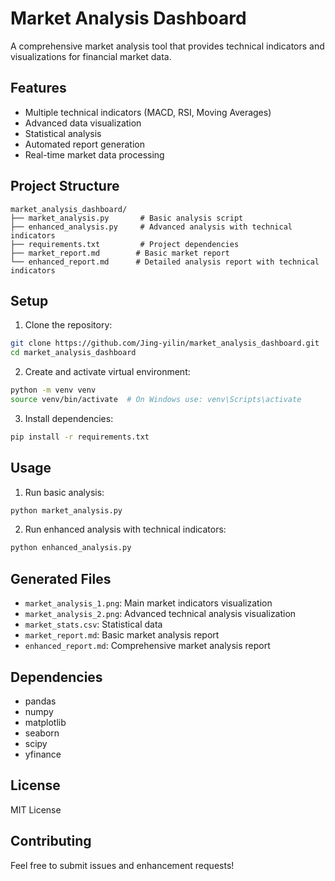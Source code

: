 # Market Analysis Dashboard

A comprehensive market analysis tool that provides technical indicators and visualizations for financial market data.

## Features

- Multiple technical indicators (MACD, RSI, Moving Averages)
- Advanced data visualization
- Statistical analysis
- Automated report generation
- Real-time market data processing

## Project Structure

```
market_analysis_dashboard/
├── market_analysis.py       # Basic analysis script
├── enhanced_analysis.py     # Advanced analysis with technical indicators
├── requirements.txt         # Project dependencies
├── market_report.md        # Basic market report
└── enhanced_report.md      # Detailed analysis report with technical indicators
```

## Setup

1. Clone the repository:
```bash
git clone https://github.com/Jing-yilin/market_analysis_dashboard.git
cd market_analysis_dashboard
```

2. Create and activate virtual environment:
```bash
python -m venv venv
source venv/bin/activate  # On Windows use: venv\Scripts\activate
```

3. Install dependencies:
```bash
pip install -r requirements.txt
```

## Usage

1. Run basic analysis:
```bash
python market_analysis.py
```

2. Run enhanced analysis with technical indicators:
```bash
python enhanced_analysis.py
```

## Generated Files

- `market_analysis_1.png`: Main market indicators visualization
- `market_analysis_2.png`: Advanced technical analysis visualization
- `market_stats.csv`: Statistical data
- `market_report.md`: Basic market analysis report
- `enhanced_report.md`: Comprehensive market analysis report

## Dependencies

- pandas
- numpy
- matplotlib
- seaborn
- scipy
- yfinance

## License

MIT License

## Contributing

Feel free to submit issues and enhancement requests!